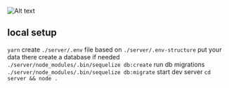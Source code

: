 ![Alt text](https://image.flaticon.com/icons/png/512/139/139481.png)

## local setup

`yarn`
create `./server/.env` file based on `./server/.env-structure` put your data there
create a database if needed `./server/node_modules/.bin/sequelize db:create`
run db migrations `./server/node_modules/.bin/sequelize db:migrate`
start dev server `cd server && node .`

